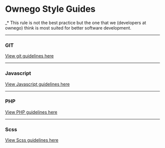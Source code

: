 # Ownego Style Guides

_* This rule is not the best practice but the one that we (developers at ownego) think is most suited for better software development.

***
### GIT
[View git guidelines here](git.md)


***
### Javascript
[View Javascript guidelines here](js.md)

***
### PHP
[View PHP guidelines here](php.md)

***
### Scss
[View Scss guidelines here](scss.md)
